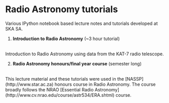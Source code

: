Radio Astronomy tutorials
==========================

Various IPython notebook based lecture notes and tutorials developed at SKA SA.

1. **Introduction to Radio Astronomy** (~3 hour tutorial) 
<br/>
Introduction to Radio Astronomy using data from the KAT-7 radio telescope.

2. **Radio Astronomy honours/final year course** (semester long) 
<br/>
This lecture material and these tutorials were used in the [NASSP](http://www.star.ac.za) honours course in Radio Astronomy. The course broadly follows the NRAO [Essential Radio Astronomy](http://www.cv.nrao.edu/course/astr534/ERA.shtml) course.
